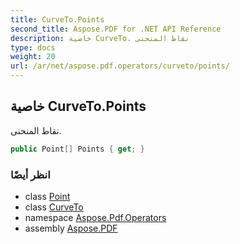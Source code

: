 ```yaml
---
title: CurveTo.Points
second_title: Aspose.PDF for .NET API Reference
description: خاصية CurveTo. نقاط المنحنى
type: docs
weight: 20
url: /ar/net/aspose.pdf.operators/curveto/points/
---
```

## خاصية CurveTo.Points

نقاط المنحنى.

```csharp
public Point[] Points { get; }
```

### انظر أيضًا

* class [Point](../../../aspose.pdf/point/)
* class [CurveTo](../)
* namespace [Aspose.Pdf.Operators](../../../aspose.pdf.operators/)
* assembly [Aspose.PDF](../../../)